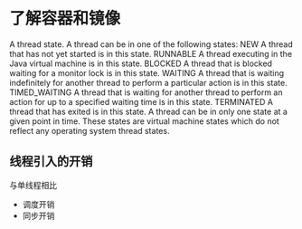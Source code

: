 # 了解容器和镜像

A thread state. A thread can be in one of the following states:
NEW
A thread that has not yet started is in this state.
RUNNABLE
A thread executing in the Java virtual machine is in this state.
BLOCKED
A thread that is blocked waiting for a monitor lock is in this state.
WAITING
A thread that is waiting indefinitely for another thread to perform a particular action is in this state.
TIMED_WAITING
A thread that is waiting for another thread to perform an action for up to a specified waiting time is in this state.
TERMINATED
A thread that has exited is in this state.
A thread can be in only one state at a given point in time. These states are virtual machine states which do not reflect any operating system thread states.

## 线程引入的开销

与单线程相比

* 调度开销
* 同步开销
